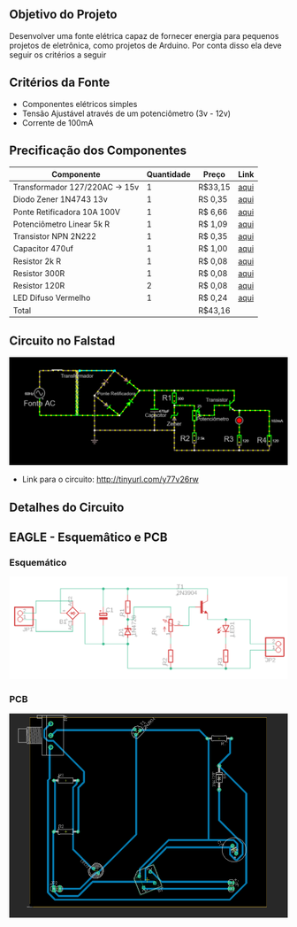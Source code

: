 ## Objetivo do Projeto
Desenvolver uma fonte elétrica capaz de fornecer energia para pequenos projetos de eletrônica, como projetos de Arduino.
Por conta disso ela deve seguir os critérios a seguir

## Critérios da Fonte
- Componentes elétricos simples
- Tensão Ajustável através de um potenciômetro (3v - 12v)
- Corrente de 100mA

## Precificação dos Componentes
| Componente                      | Quantidade | Preço   | Link                                                                            |
|---------------------------------|------------|---------|---------------------------------------------------------------------------------|
| Transformador 127/220AC -> 15v  | 1          | R$33,15 | [aqui](https://www.baudaeletronica.com.br/transformador-trafo-1a-15v-15v.html)  |
| Diodo Zener 1N4743 13v          | 1          | RS 0,35 | [aqui](https://www.mamuteeletronica.com.br/diodo-zener-1n4743-13v-1w-do-41)     |
| Ponte Retificadora 10A 100V     | 1          | R$ 6,66 | [aqui](https://www.casadoresistor.com.br/ponte-retificadora-10a-1000v-zcdp0003-p4727)                    |
| Potenciômetro Linear 5k R       | 1          | R$ 1,09 | [aqui](https://www.baudaeletronica.com.br/potenciometro-linear-de-5k-5000.html) |
| Transistor NPN 2N222            | 1          | R$ 0,35 | [aqui](https://www.autocorerobotica.com.br/2n222-transistor-npn)                |
| Capacitor 470uf                 | 1          | R$ 1,00 | [aqui](https://www.tecnotronics.com.br/capacitor-eletrolitico-470uf-25v.html)   |
| Resistor 2k R                   | 1          | R$ 0,08 | [aqui](https://www.baudaeletronica.com.br/resistor-2k-5-1-4w.html)              |
| Resistor 300R                   | 1          | R$ 0,08 | [aqui](https://www.baudaeletronica.com.br/resistor-300r-5-1-4w.html)            |
| Resistor 120R                   | 2          | R$ 0,08 | [aqui](https://www.baudaeletronica.com.br/resistor-120r-5-1-4w.html)            |
| LED Difuso Vermelho             | 1          | R$ 0,24 | [aqui](https://www.baudaeletronica.com.br/led-difuso-5mm-vermelho.html)         |
| Total                           |            | R$43,16 |                                                                                 |
## Circuito no Falstad
![Circuito Falstad](./circuitoFonte-falstad.png)
- Link para o circuito: http://tinyurl.com/y77v26rw

## Detalhes do Circuito

## EAGLE - Esquemâtico e PCB
### Esquemático
![Esquemático](./esquematico-Eagle.png)

### PCB
![PCB](./pcb-Eagle.png)
